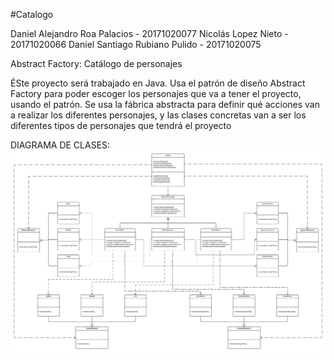 #Catalogo

Daniel Alejandro Roa Palacios - 20171020077
Nicolás Lopez Nieto - 20171020066
Daniel Santiago Rubiano Pulido - 20171020075

Abstract Factory: Catálogo de personajes

ÉSte proyecto será trabajado en Java. Usa el patrón de diseño Abstract Factory para poder escoger los personajes que va a tener el proyecto, usando el patrón. Se usa la fábrica abstracta para definir qué acciones van a realizar los diferentes personajes, y las clases concretas van a ser los diferentes tipos de personajes que tendrá el proyecto

DIAGRAMA DE CLASES:
![No ha sido encontrado el diagrama](https://github.com/nicolaslopez99/Catalogo/blob/master/Catalogo.png)<br>
